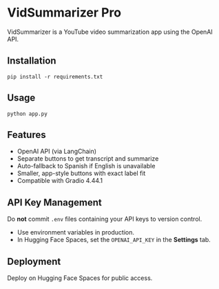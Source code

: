 # VidSummarizer Pro

VidSummarizer is a YouTube video summarization app using the OpenAI API.

## Installation
```
pip install -r requirements.txt
```

## Usage
```
python app.py
```

## Features
- OpenAI API (via LangChain)
- Separate buttons to get transcript and summarize
- Auto-fallback to Spanish if English is unavailable
- Smaller, app-style buttons with exact label fit
- Compatible with Gradio 4.44.1

## API Key Management
Do **not** commit `.env` files containing your API keys to version control.
- Use environment variables in production.
- In Hugging Face Spaces, set the `OPENAI_API_KEY` in the **Settings** tab.

## Deployment
Deploy on Hugging Face Spaces for public access.